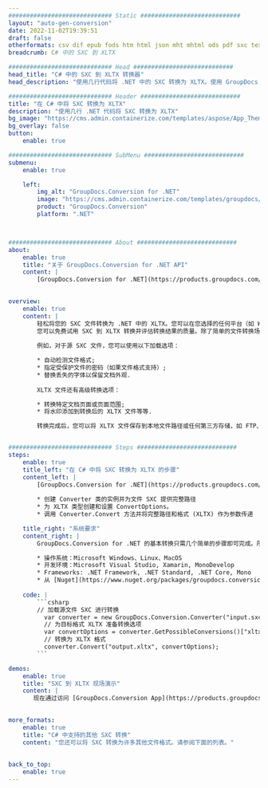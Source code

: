 ```yaml
---
############################# Static ############################
layout: "auto-gen-conversion"
date: 2022-11-02T19:39:51
draft: false
otherformats: csv dif epub fods htm html json mht mhtml ods pdf sxc tex tsv xlam xls xlsb xlsm xlsx xlt xltm xltx xml xps
breadcrumb: C# 中的 SXC 到 XLTX

############################# Head ############################
head_title: "C# 中的 SXC 到 XLTX 转换器"
head_description: "使用几行代码将 .NET 中的 SXC 转换为 XLTX。使用 GroupDocs 文档转换 API 转换 160 多种文件格式。"

############################# Header ############################
title: "在 C# 中将 SXC 转换为 XLTX"
description: "使用几行 .NET 代码将 SXC 转换为 XLTX"
bg_image: "https://cms.admin.containerize.com/templates/aspose/App_Themes/V3/images/bg/header1.png"
bg_overlay: false
button:
    enable: true

############################# SubMenu ############################
submenu:
    enable: true

    left:
        img_alt: "GroupDocs.Conversion for .NET"
        image: "https://cms.admin.containerize.com/templates/groupdocs/images/product-logos/90x90-noborder/groupdocs-conversion-net.png"
        product: "GroupDocs.Conversion"
        platform: ".NET"



############################# About ############################
about:
    enable: true
    title: "关于 GroupDocs.Conversion for .NET API"
    content: |
        [GroupDocs.Conversion for .NET](https://products.groupdocs.com/conversion/net/)可用于转换Microsoft Word、Excel、PowerPoint、PDF、Visio等格式。 GroupDocs.Conversion 是一个独立的 API，适用于需要高性能的后端和内部系统。它不依赖于任何软件，例如 Microsoft 或 Open Office。
    

overview:
    enable: true
    content: |
        轻松将您的 SXC 文件转换为 .NET 中的 XLTX。您可以在您选择的任何平台（如 Windows、Linux、macOS）中仅使用几行 C# 代码行。
        您可以免费试用 SXC 到 XLTX 转换并评估转换结果的质量。除了简单的文件转换场景，您还可以尝试更高级的选项来加载源 SXC 文件和保存输出 XLTX 结果。 
        
        例如，对于源 SXC 文件，您可以使用以下加载选项：

        * 自动检测文件格式;
        * 指定受保护文件的密码（如果文件格式支持）;
        * 替换丢失的字体以保留文档外观.
        
        XLTX 文件还有高级转换选项：

        * 转换特定文档页面或页面范围;
        * 将水印添加到转换后的 XLTX 文件等等.

        转换完成后，您可以将 XLTX 文件保存到本地文件路径或任何第三方存储，如 FTP、Amazon S3、Google Drive、Dropbox 等。请注意 - 将 SXC 转换为 XLTX 无需安装任何额外的软件 - 如 MS Office、Open Office、Adobe Acrobat Reader 等。


############################# Steps ############################
steps:
    enable: true
    title_left: "在 C# 中将 SXC 转换为 XLTX 的步骤"
    content_left: |
        [GroupDocs.Conversion for .NET](https://products.groupdocs.com/conversion/net/) 使开发人员只需几行代码即可轻松地将 SXC 文件转换为 XLTX。
        
        * 创建 Converter 类的实例并为文件 SXC 提供完整路径
        * 为 XLTX 类型创建和设置 ConvertOptions。
        * 调用 Converter.Convert 方法并将完整路径和格式 (XLTX) 作为参数传递

    title_right: "系统要求"
    content_right: |
        GroupDocs.Conversion for .NET 的基本转换只需几个简单的步骤即可完成。所有主要平台和操作系统都支持我们的 API。在执行以下代码之前，请确保您的系统上安装了以下先决条件。

        * 操作系统：Microsoft Windows、Linux、MacOS
        * 开发环境：Microsoft Visual Studio, Xamarin, MonoDevelop
        * Frameworks: .NET Framework, .NET Standard, .NET Core, Mono
        * 从 [Nuget](https://www.nuget.org/packages/groupdocs.conversion) 获取最新的 GroupDocs.Conversion for .NET
         
    code: |
        ```csharp    
        // 加载源文件 SXC 进行转换
          var converter = new GroupDocs.Conversion.Converter("input.sxc");
          // 为目标格式 XLTX 准备转换选项
          var convertOptions = converter.GetPossibleConversions()["xltx"].ConvertOptions;
          // 转换为 XLTX 格式
          converter.Convert("output.xltx", convertOptions);
        ```

demos:
    enable: true
    title: "SXC 到 XLTX 现场演示"
    content: |
       现在通过访问 [GroupDocs.Conversion App](https://products.groupdocs.app/conversion/family) 网站将 SXC 转换为 XLTX。在线演示具有以下优点
          

more_formats:
    enable: true
    title: "C# 中支持的其他 SXC 转换"
    content: "您还可以将 SXC 转换为许多其他文件格式。请参阅下面的列表。"
       
       
back_to_top:
    enable: true
---
```

